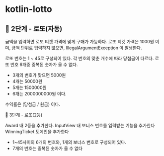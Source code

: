 # kotlin-lotto

## 🚀 2단계 - 로또(자동)

금액을 입력하면 로또 티켓 가격에 맞게 구매가 가능하다.
로또 티켓 가격은 1000원 이며, 금액 단위로 입력하지 않으면, IllegalArgumentException 이 발생한다.

로또 번호는 1 ~ 45로 구성되어 있다.
각 번호의 맞춘 개수에 따라 당첨금이 다르다.
로또 번호 6개중 중복된 숫자가 올 수 없다.

- 3개의 번호가 맞으면 5000원
- 4개는 50000원
- 5개는 1500000원
- 6개는 2000000000원 이다.

수익률은 (당첨금 / 원금) 이다.


🚀 3단계 - 로또(2등)

Award 내 2등을 추가한다.
InputView 내 보너스 번호를 입력받는 기능을 추가한다
WinningTicket 도메인을 추가한다
 - 1~45사이의 6개의 번호와, 1개의 보너스 번호로 구성되어 있다.
 - 7개의 번호는 중복된 숫자가 올 수 없다
